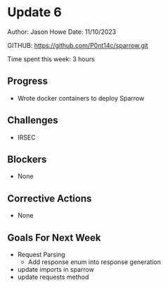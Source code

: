 # Update 6

Author: Jason Howe
Date: 11/10/2023

GITHUB: https://github.com/P0nt14c/sparrow.git

Time spent this week: 3 hours

## Progress
- Wrote docker containers to deploy Sparrow

## Challenges
- IRSEC

## Blockers
- None

## Corrective Actions
- None


## Goals For Next Week
- Request Parsing
  - Add response enum into response generation
- update imports in sparrow
- update requests method


